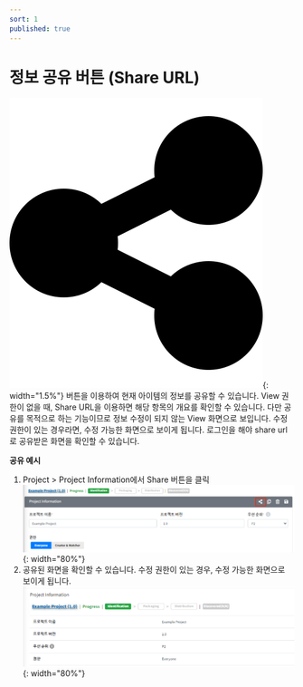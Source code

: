 ```yaml
---
sort: 1
published: true
---
```


# 정보 공유 버튼 (Share URL)
![ShareIcon](../../images/common/information_view_button/share-nodes-solid.png){: width="1.5%"}
버튼을 이용하여 현재 아이템의 정보를 공유할 수 있습니다.
View 권한이 없을 때, Share URL을 이용하면 해당 항목의 개요를 확인할 수 있습니다.
다만 공유를 목적으로 하는 기능이므로 정보 수정이 되지 않는 View 화면으로 보입니다.
수정 권한이 있는 경우라면, 수정 가능한 화면으로 보이게 됩니다.
로그인을 해야 share url로 공유받은 화면을 확인할 수 있습니다.

**공유 예시**
1. Project > Project Information에서 Share 버튼을 클릭
  ![ExampleShareURLBtn](../../images/common/information_view_button/ex_share_url_project_info.png){: width="80%"}
2. 공유된 화면을 확인할 수 있습니다. 수정 권한이 있는 경우, 수정 가능한 화면으로 보이게 됩니다.
  ![ExampleProjectInfoView](../../images/common/information_view_button/ex_share_url_project_info_view.png){: width="80%"}
